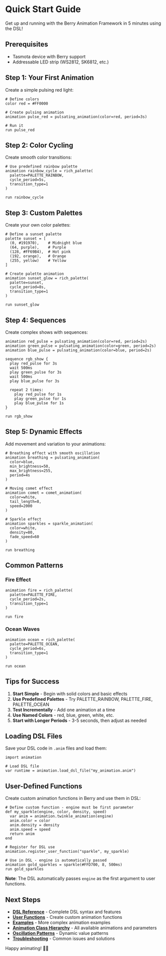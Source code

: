 # Quick Start Guide

Get up and running with the Berry Animation Framework in 5 minutes using the DSL!

## Prerequisites

- Tasmota device with Berry support
- Addressable LED strip (WS2812, SK6812, etc.)

## Step 1: Your First Animation

Create a simple pulsing red light:

```dsl
# Define colors
color red = #FF0000

# Create pulsing animation
animation pulse_red = pulsating_animation(color=red, period=3s)

# Run it
run pulse_red
```

## Step 2: Color Cycling

Create smooth color transitions:

```dsl
# Use predefined rainbow palette
animation rainbow_cycle = rich_palette(
  palette=PALETTE_RAINBOW,
  cycle_period=5s,
  transition_type=1
)

run rainbow_cycle
```

## Step 3: Custom Palettes

Create your own color palettes:

```dsl
# Define a sunset palette
palette sunset = [
  (0, #191970),    # Midnight blue
  (64, purple),    # Purple
  (128, #FF69B4),  # Hot pink
  (192, orange),   # Orange
  (255, yellow)    # Yellow
]

# Create palette animation
animation sunset_glow = rich_palette(
  palette=sunset,
  cycle_period=8s,
  transition_type=1
)

run sunset_glow
```

## Step 4: Sequences

Create complex shows with sequences:

```dsl
animation red_pulse = pulsating_animation(color=red, period=2s)
animation green_pulse = pulsating_animation(color=green, period=2s)
animation blue_pulse = pulsating_animation(color=blue, period=2s)

sequence rgb_show {
  play red_pulse for 3s
  wait 500ms
  play green_pulse for 3s
  wait 500ms
  play blue_pulse for 3s
  
  repeat 2 times:
    play red_pulse for 1s
    play green_pulse for 1s
    play blue_pulse for 1s
}

run rgb_show
```

## Step 5: Dynamic Effects

Add movement and variation to your animations:

```dsl
# Breathing effect with smooth oscillation
animation breathing = pulsating_animation(
  color=blue,
  min_brightness=50,
  max_brightness=255,
  period=4s
)

# Moving comet effect
animation comet = comet_animation(
  color=white,
  tail_length=8,
  speed=2000
)

# Sparkle effect
animation sparkles = sparkle_animation(
  color=white,
  density=80,
  fade_speed=60
)

run breathing
```

## Common Patterns

### Fire Effect
```dsl
animation fire = rich_palette(
  palette=PALETTE_FIRE,
  cycle_period=2s,
  transition_type=1
)

run fire
```

### Ocean Waves
```dsl
animation ocean = rich_palette(
  palette=PALETTE_OCEAN,
  cycle_period=6s,
  transition_type=1
)

run ocean
```

## Tips for Success

1. **Start Simple** - Begin with solid colors and basic effects
2. **Use Predefined Palettes** - Try PALETTE_RAINBOW, PALETTE_FIRE, PALETTE_OCEAN
3. **Test Incrementally** - Add one animation at a time
4. **Use Named Colors** - red, blue, green, white, etc.
5. **Start with Longer Periods** - 3-5 seconds, then adjust as needed

## Loading DSL Files

Save your DSL code in `.anim` files and load them:

```berry
import animation

# Load DSL file
var runtime = animation.load_dsl_file("my_animation.anim")
```

## User-Defined Functions

Create custom animation functions in Berry and use them in DSL:

```berry
# Define custom function - engine must be first parameter
def my_sparkle(engine, color, density, speed)
  var anim = animation.twinkle_animation(engine)
  anim.color = color
  anim.density = density
  anim.speed = speed
  return anim
end

# Register for DSL use
animation.register_user_function("sparkle", my_sparkle)
```

```dsl
# Use in DSL - engine is automatically passed
animation gold_sparkles = sparkle(#FFD700, 8, 500ms)
run gold_sparkles
```

**Note**: The DSL automatically passes `engine` as the first argument to user functions.

## Next Steps

- **[DSL Reference](DSL_REFERENCE.md)** - Complete DSL syntax and features
- **[User Functions](USER_FUNCTIONS.md)** - Create custom animation functions
- **[Examples](EXAMPLES.md)** - More complex animation examples
- **[Animation Class Hierarchy](ANIMATION_CLASS_HIERARCHY.md)** - All available animations and parameters
- **[Oscillation Patterns](OSCILLATION_PATTERNS.md)** - Dynamic value patterns
- **[Troubleshooting](TROUBLESHOOTING.md)** - Common issues and solutions

Happy animating! 🎨✨